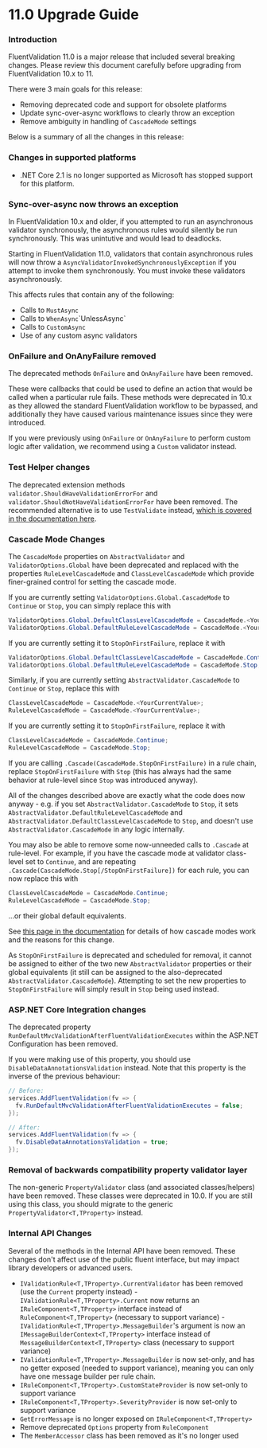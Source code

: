 
# 11.0 Upgrade Guide

### Introduction

FluentValidation 11.0 is a major release that included several breaking changes. Please review this document carefully before upgrading from FluentValidation 10.x to 11.

There were 3 main goals for this release:
- Removing deprecated code and support for obsolete platforms
- Update sync-over-async workflows to clearly throw an exception
- Remove ambiguity in handling of `CascadeMode` settings

Below is a summary of all the changes in this release:

### Changes in supported platforms

- .NET Core 2.1 is no longer supported as Microsoft has stopped support for this platform.

### Sync-over-async now throws an exception

In FluentValidation 10.x and older, if you attempted to run an asynchronous validator synchronously, the asynchronous rules would silently be run synchronously. This was unintutive and would lead to deadlocks. 

Starting in FluentValidation 11.0, validators that contain asynchronous rules will now throw a `AsyncValidatorInvokedSynchronouslyException` if you attempt to invoke them synchronously. You must invoke these validators asynchronously.

This affects rules that contain any of the following:
- Calls to `MustAsync`
- Calls to `WhenAsync`\`UnlessAsync`
- Calls to `CustomAsync`
- Use of any custom async validators 

### OnFailure and OnAnyFailure removed

The deprecated methods `OnFailure` and `OnAnyFailure` have been removed.

These were callbacks that could be used to define an action that would be called when a particular rule fails. These methods were deprecated in 10.x as they allowed the standard FluentValidation workflow to be bypassed, and additionally they have caused various maintenance issues since they were introduced. 

If you were previously using `OnFailure` or `OnAnyFailure` to perform custom logic after validation, we recommend using a `Custom` validator instead.

### Test Helper changes

The deprecated extension methods `validator.ShouldHaveValidationErrorFor` and `validator.ShouldNotHaveValidationErrorFor` have been removed. The recommended alternative is to use `TestValidate` instead, [which is covered in the documentation here](https://docs.fluentvalidation.net/en/latest/testing.html).

### Cascade Mode Changes

The `CascadeMode` properties on `AbstractValidator` and `ValidatorOptions.Global` have been deprecated and replaced with the properties `RuleLevelCascadeMode` and `ClassLevelCascadeMode` which provide finer-grained control for setting the cascade mode.

If you are currently setting `ValidatorOptions.Global.CascadeMode` to `Continue` or `Stop`, you can simply replace this with

```csharp
ValidatorOptions.Global.DefaultClassLevelCascadeMode = CascadeMode.<YourCurrentValue>;
ValidatorOptions.Global.DefaultRuleLevelCascadeMode = CascadeMode.<YourCurrentValue>;
```

If you are currently setting it to `StopOnFirstFailure`, replace it with

```csharp
ValidatorOptions.Global.DefaultClassLevelCascadeMode = CascadeMode.Continue; // Not actually needed as this is the default. Just here for completeness.
ValidatorOptions.Global.DefaultRuleLevelCascadeMode = CascadeMode.Stop;
```

Similarly, if you are currently setting `AbstractValidator.CascadeMode` to `Continue` or `Stop`, replace this with

```csharp
ClassLevelCascadeMode = CascadeMode.<YourCurrentValue>;
RuleLevelCascadeMode = CascadeMode.<YourCurrentValue>;
```

If you are currently setting it to `StopOnFirstFailure`, replace it with

```csharp
ClassLevelCascadeMode = CascadeMode.Continue;
RuleLevelCascadeMode = CascadeMode.Stop;
```

If you are calling `.Cascade(CascadeMode.StopOnFirstFailure)` in a rule chain, replace `StopOnFirstFailure` with `Stop` (this has always had the same behavior at rule-level since `Stop` was introduced anyway).

All of the changes described above are exactly what the code does now anyway - e.g. if you set `AbstractValidator.CascadeMode` to `Stop`, it sets `AbstractValidator.DefaultRuleLevelCascadeMode` and `AbstractValidator.DefaultClassLevelCascadeMode` to `Stop`, and doesn't use `AbstractValidator.CascadeMode` in any logic internally.

You may also be able to remove some now-unneeded calls to `.Cascade` at rule-level. For example, if you have the cascade mode at validator class-level set to `Continue`, and are repeating `.Cascade(CascadeMode.Stop[/StopOnFirstFailure])` for each rule, you can now replace this with

```csharp
ClassLevelCascadeMode = CascadeMode.Continue;
RuleLevelCascadeMode = CascadeMode.Stop;
```

...or their global default equivalents. 

 See [this page in the documentation](https://docs.fluentvalidation.net/en/latest/conditions.html#setting-the-cascade-mode) for details of how cascade modes work and the reasons for this change.

As `StopOnFirstFailure` is deprecated and scheduled for removal, it cannot be assigned to either of the two new `AbstractValidator` properties or their global equivalents (it still can be assigned to the also-deprecated `AbstractValidator.CascadeMode`). Attempting to set the new properties to `StopOnFirstFailure` will simply result in `Stop` being used instead.


### ASP.NET Core Integration changes

The deprecated property `RunDefaultMvcValidationAfterFluentValidationExecutes` within the ASP.NET Configuration has been removed. 

If you were making use of this property, you should use `DisableDataAnnotationsValidation` instead. Note that this property is the inverse of the previous behaviour:

```csharp
// Before:
services.AddFluentValidation(fv => {
  fv.RunDefaultMvcValidationAfterFluentValidationExecutes = false;
});

// After:
services.AddFluentValidation(fv => {
  fv.DisableDataAnnotationsValidation = true;
});

```

### Removal of backwards compatibility property validator layer

The non-generic `PropertyValidator` class (and associated classes/helpers) have been removed. These classes were deprecated in 10.0. If you are still using this class, you should migrate to the generic `PropertyValidator<T,TProperty>` instead. 

### Internal API Changes

Several of the methods in the Internal API have been removed. These changes don't affect use of the public fluent interface, but may impact library developers or advanced users.

- `IValidationRule<T,TProperty>.CurrentValidator` has been removed (use the `Current` property instead)
-`IValidationRule<T,TProperty>.Current` now returns an `IRuleComponent<T,TProperty>` interface instead of `RuleComponent<T,TProperty>` (necessary to support variance) 
-`IValidationRule<T,TProperty>.MessageBuilder`'s argument is now an `IMessageBuilderContext<T,TProperty>` interface instead of `MessageBuilderContext<T,TProperty>` class (necessary to support variance)
- `IValidationRule<T,TProperty>.MessageBuilder` is now set-only, and has no getter exposed (needed to support variance), meaning you can only have one message builder per rule chain. 
- `IRuleComponent<T,TProperty>.CustomStateProvider` is now set-only to support variance
- `IRuleComponent<T,TProperty>.SeverityProvider` is now set-only to support variance
- `GetErrorMessage` is no longer exposed on `IRuleComponent<T,TProperty>`
- Remove deprecated `Options` property from `RuleComponent`
- The `MemberAccessor` class has been removed as it's no longer used
